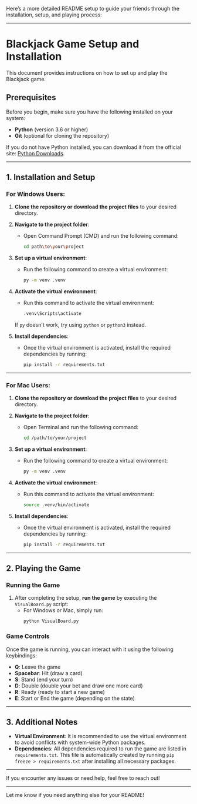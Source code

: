 Here’s a more detailed README setup to guide your friends through the installation, setup, and playing process:

---

# Blackjack Game Setup and Installation

This document provides instructions on how to set up and play the Blackjack game.

## Prerequisites
Before you begin, make sure you have the following installed on your system:

- **Python** (version 3.6 or higher)
- **Git** (optional for cloning the repository)

If you do not have Python installed, you can download it from the official site: [Python Downloads](https://www.python.org/downloads/).

---

## 1. **Installation and Setup**

### For Windows Users:

1. **Clone the repository or download the project files** to your desired directory.
2. **Navigate to the project folder**:
   - Open Command Prompt (CMD) and run the following command:
     ```sh
     cd path\to\your\project
     ```

3. **Set up a virtual environment**:
   - Run the following command to create a virtual environment:
     ```sh
     py -m venv .venv
     ```

4. **Activate the virtual environment**:
   - Run this command to activate the virtual environment:
     ```sh
     .venv\Scripts\activate
     ```

   If `py` doesn't work, try using `python` or `python3` instead.

5. **Install dependencies**:
   - Once the virtual environment is activated, install the required dependencies by running:
     ```sh
     pip install -r requirements.txt
     ```

---

### For Mac Users:

1. **Clone the repository or download the project files** to your desired directory.
2. **Navigate to the project folder**:
   - Open Terminal and run the following command:
     ```sh
     cd /path/to/your/project
     ```

3. **Set up a virtual environment**:
   - Run the following command to create a virtual environment:
     ```sh
     py -m venv .venv
     ```

4. **Activate the virtual environment**:
   - Run this command to activate the virtual environment:
     ```sh
     source .venv/bin/activate
     ```

5. **Install dependencies**:
   - Once the virtual environment is activated, install the required dependencies by running:
     ```sh
     pip install -r requirements.txt
     ```

---

## 2. **Playing the Game**

### Running the Game

1. After completing the setup, **run the game** by executing the `VisualBoard.py` script:
   - For Windows or Mac, simply run:
     ```sh
     python VisualBoard.py
     ```

### Game Controls

Once the game is running, you can interact with it using the following keybindings:

- **Q**: Leave the game
- **Spacebar**: Hit (draw a card)
- **S**: Stand (end your turn)
- **D**: Double (double your bet and draw one more card)
- **R**: Ready (ready to start a new game)
- **E**: Start or End the game (depending on the state)

---

## 3. **Additional Notes**

- **Virtual Environment**: It is recommended to use the virtual environment to avoid conflicts with system-wide Python packages.
- **Dependencies**: All dependencies required to run the game are listed in `requirements.txt`. This file is automatically created by running `pip freeze > requirements.txt` after installing all necessary packages.

---

If you encounter any issues or need help, feel free to reach out!

---

Let me know if you need anything else for your README!